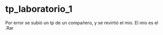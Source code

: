 # tp_laboratorio_1

Por error se subió un tp de un compañero, y se revirtió el mio. El mio es el .Rar
